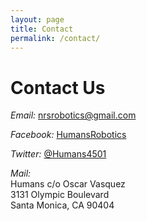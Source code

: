 ```yaml
---
layout: page
title: Contact
permalink: /contact/
---
```


Contact Us
====

*Email:* [nrsrobotics@gmail.com](mailto:nrsrobotics@gmail.com)

*Facebook:* [HumansRobotics](https://www.facebook.com/HumansRobotics)

*Twitter:* [@Humans4501](https://twitter.com/Humans4501)

*Mail:*  
Humans c/o Oscar Vasquez  
3131 Olympic Boulevard  
Santa Monica, CA 90404
